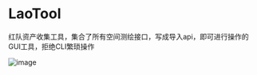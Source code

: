 # LaoTool
红队资产收集工具，集合了所有空间测绘接口，写成导入api，即可进行操作的GUI工具，拒绝CLI繁琐操作

![image](https://github.com/soryecker/LaoTool/assets/46450756/f799c9a4-2f75-4127-aaf1-555cb6e1e6ba)
